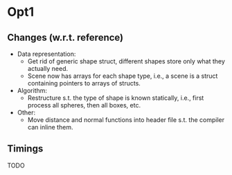 # Opt1

## Changes (w.r.t. reference)
- Data representation:
    - Get rid of generic shape struct, different shapes store only what they actually need.
    - Scene now has arrays for each shape type, i.e., a scene is a struct containing pointers to arrays of structs.
- Algorithm:
    - Restructure s.t. the type of shape is known statically, i.e., first process all spheres, then all boxes, etc.
- Other:
    - Move distance and normal functions into header file s.t. the compiler can inline them.

## Timings

TODO
